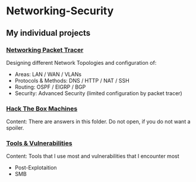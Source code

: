 # Networking-Security

## My individual projects

### [Networking Packet Tracer](https://github.com/UmutErgunes/Networking-Security/tree/master/Networking%20-%20Cisco)

Designing different Network Topologies and configuration of:
  - Areas: LAN / WAN / VLANs
  - Protocols & Methods: DNS / HTTP / NAT / SSH 
  - Routing: OSPF / EIGRP / BGP 
  - Security: Advanced Security (limited configuration by packet tracer)

### [Hack The Box Machines](https://github.com/UmutErgunes/Networking-Security/tree/master/HackTheBox-Machines)
Content:
  There are answers in this folder. Do not open, if you do not want a spoiler.

### [Tools & Vulnerabilities](https://github.com/UmutErgunes/Networking-Security/tree/master/Vulnerabilities)
Content: 
  Tools that I use most and vulnerabilities that I encounter most
   - Post-Explotaition
   - SMB 
    


